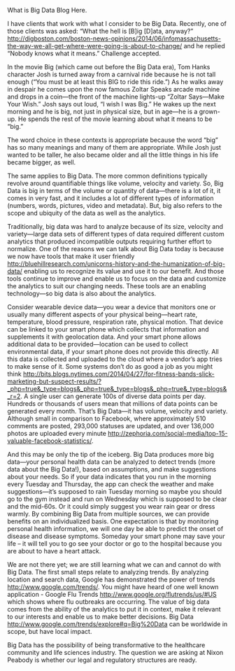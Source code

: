 What is Big Data Blog Here.

I have clients that work with what I consider to be Big Data. Recently, one of those clients was asked: “What the hell is [B]ig [D]ata, anyway?” <http://digboston.com/boston-news-opinions/2014/06/infomassachusetts-the-way-we-all-get-where-were-going-is-about-to-change/> and he replied “Nobody knows what it means.” Challenge accepted.

In the movie Big (which came out before the Big Data era), Tom Hanks character Josh is turned away from a carnival ride because he is not tall enough (“You must be at least this BIG to ride this ride.”) As he walks away in despair he comes upon the now famous Zoltar Speaks arcade machine and drops in a coin—the front of the machine lights-up “Zoltar Says—Make Your Wish.” Josh says out loud, “I wish I was Big.” He wakes up the next morning and he is big, not just in physical size, but in age—he is a grown-up. He spends the rest of the movie learning about what it means to be “big.”

The word choice in these contexts is appropriate because the word “big” has so many meanings and many of them are appropriate. While Josh just wanted to be taller, he also became older and all the little things in his life became bigger, as well.  

The same applies to Big Data. The more common definitions typically revolve around quantifiable things like volume, velocity and variety.  So, Big Data is big in terms of the volume or quantity of data—there is a lot of it, it comes in very fast, and it includes a lot of different types of information (numbers, words, pictures, video and metadata). But, big also refers to the scope and ubiquity of the data as well as the analytics.  

Traditionally, big data was hard to analyze because of its size, velocity and variety—large data sets of different types of data required different custom analytics that produced incompatible outputs requiring further effort to normalize. One of the reasons we can talk about Big Data today is because we now have tools that make it user friendly <http://bluehillresearch.com/unicorns-history-and-the-humanization-of-big-data/> enabling us to recognize its value and use it to our benefit. And those tools continue to improve and enable us to focus on the data and customize the analytics to suit our changing needs. These tools are an enabling technology—so big data is also about the analytics.

Consider wearable device data—you wear a device that monitors one or usually many different aspects of your physical being—heart rate, temperature, blood pressure, respiration rate, physical motion. That device can be linked to your smart phone which collects that information and supplements it with geolocation data. And your smart phone allows additional data to be provided—location can be used to collect environmental data, if your smart phone does not provide this directly. All this data is collected and uploaded to the cloud where a vendor’s app tries to make sense of it. Some systems don’t do as good a job as you might think <http://bits.blogs.nytimes.com/2014/04/27/for-fitness-bands-slick-marketing-but-suspect-results/?_php=true&_type=blogs&_php=true&_type=blogs&_php=true&_type=blogs&_r=2>. A single user can generate 100s of diverse data points per day. Hundreds or thousands of users mean that millions of data points can be generated every month. That’s Big Data—it has volume, velocity and variety. Although small in comparison to Facebook, where approximately 510 comments are posted, 293,000 statuses are updated, and over 136,000 photos are uploaded every minute <http://zephoria.com/social-media/top-15-valuable-facebook-statistics/>.  

And this may be only the tip of the iceberg. Big Data produces more big data—your personal health data can be analyzed to detect trends (more data about the Big Data!), based on assumptions, and make suggestions about your needs. So if your data indicates that you run in the morning every Tuesday and Thursday, the app can check the weather and make suggestions—it’s supposed to rain Tuesday morning so maybe you should go to the gym instead and run on Wednesday which is supposed to be clear and the mid-60s. Or it could simply suggest you wear rain gear or dress warmly. By combining Big Data from multiple sources, we can provide benefits on an individualized basis. One expectation is that by monitoring personal health information, we will one day be able to predict the onset of disease and disease symptoms. Someday your smart phone may save your life – it will tell you to go see your doctor or go to the hospital because you are about to have a heart attack.  

We are not there yet; we are still learning what we can and cannot do with Big Data. The first small steps relate to analyzing trends. By analyzing location and search data, Google has demonstrated the power of trends <http://www.google.com/trends/>. You might have heard of one well known application - Google Flu Trends <http://www.google.org/flutrends/us/#US> which shows where flu outbreaks are occurring. The value of big data comes from the ability of the analytics to put it in context, make it relevant to our interests and enable us to make better decisions. Big Data <http://www.google.com/trends/explore#q=Big%20Data> can be worldwide in scope, but have local impact. 

Big Data has the possibility of being transformative to the healthcare community and life sciences industry.  The question we are asking at Nixon Peabody is whether our legal and regulatory structures are ready. 


